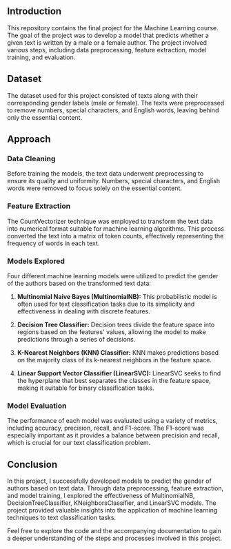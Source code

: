 ## Introduction

This repository contains the final project for the Machine Learning course. The goal of the project was to develop a model that predicts whether a given text is written by a male or a female author. The project involved various steps, including data preprocessing, feature extraction, model training, and evaluation.

## Dataset

The dataset used for this project consisted of texts along with their corresponding gender labels (male or female). The texts were preprocessed to remove numbers, special characters, and English words, leaving behind only the essential content.

## Approach

### Data Cleaning

Before training the models, the text data underwent preprocessing to ensure its quality and uniformity. Numbers, special characters, and English words were removed to focus solely on the essential content.

### Feature Extraction

The CountVectorizer technique was employed to transform the text data into numerical format suitable for machine learning algorithms. This process converted the text into a matrix of token counts, effectively representing the frequency of words in each text.

### Models Explored

Four different machine learning models were utilized to predict the gender of the authors based on the transformed text data:

1. **Multinomial Naive Bayes (MultinomialNB):** This probabilistic model is often used for text classification tasks due to its simplicity and effectiveness in dealing with discrete features.

2. **Decision Tree Classifier:** Decision trees divide the feature space into regions based on the features' values, allowing the model to make predictions through a series of decisions.

3. **K-Nearest Neighbors (KNN) Classifier:** KNN makes predictions based on the majority class of its k-nearest neighbors in the feature space.

4. **Linear Support Vector Classifier (LinearSVC):** LinearSVC seeks to find the hyperplane that best separates the classes in the feature space, making it suitable for binary classification tasks.

### Model Evaluation

The performance of each model was evaluated using a variety of metrics, including accuracy, precision, recall, and F1-score. The F1-score was especially important as it provides a balance between precision and recall, which is crucial for our text classification problem.

## Conclusion

In this project, I successfully developed models to predict the gender of authors based on text data. Through data preprocessing, feature extraction, and model training, I explored the effectiveness of MultinomialNB, DecisionTreeClassifier, KNeighborsClassifier, and LinearSVC models. The project provided valuable insights into the application of machine learning techniques to text classification tasks.

Feel free to explore the code and the accompanying documentation to gain a deeper understanding of the steps and processes involved in this project.

